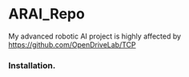 # ARAI_Repo
My advanced robotic AI project is highly affected by https://github.com/OpenDriveLab/TCP
### Installation. 
